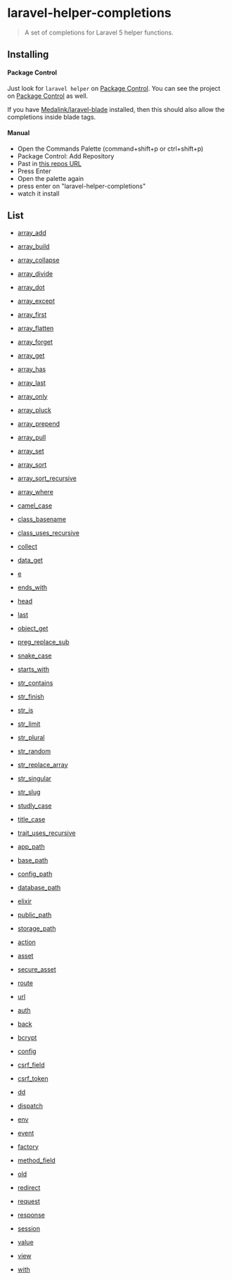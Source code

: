 # laravel-helper-completions

> A set of completions for Laravel 5 helper functions.

## Installing

#### Package Control

Just look for `laravel helper` on [Package Control](https://sublime.wbond.net/packages/). You can see the project on [Package Control](https://packagecontrol.io/packages/Laravel%20Helper%20Completions) as well.

If you have [Medalink/laravel-blade](https://github.com/Medalink/laravel-blade) installed, then this should also allow the completions inside blade tags.

#### Manual

* Open the Commands Palette (command+shift+p or ctrl+shift+p)
* Package Control: Add Repository
* Past in [this repos URL](https://github.com/james2doyle/laravel-helper-completions)
* Press Enter
* Open the palette again
* press enter on "laravel-helper-completions"
* watch it install

## List

* [array_add](https://laravel.com/docs/master/helpers#method-array-add)
* [array_build](https://laravel.com/docs/master/helpers#method-array-build)
* [array_collapse](https://laravel.com/docs/master/helpers#method-array-collapse)
* [array_divide](https://laravel.com/docs/master/helpers#method-array-divide)
* [array_dot](https://laravel.com/docs/master/helpers#method-array-dot)
* [array_except](https://laravel.com/docs/master/helpers#method-array-except)
* [array_first](https://laravel.com/docs/master/helpers#method-array-first)
* [array_flatten](https://laravel.com/docs/master/helpers#method-array-flatten)
* [array_forget](https://laravel.com/docs/master/helpers#method-array-forget)
* [array_get](https://laravel.com/docs/master/helpers#method-array-get)
* [array_has](https://laravel.com/docs/master/helpers#method-array-has)
* [array_last](https://laravel.com/docs/master/helpers#method-array-last)
* [array_only](https://laravel.com/docs/master/helpers#method-array-only)
* [array_pluck](https://laravel.com/docs/master/helpers#method-array-pluck)
* [array_prepend](https://laravel.com/docs/master/helpers#method-array-prepend)
* [array_pull](https://laravel.com/docs/master/helpers#method-array-pull)
* [array_set](https://laravel.com/docs/master/helpers#method-array-set)
* [array_sort](https://laravel.com/docs/master/helpers#method-array-sort)
* [array_sort_recursive](https://laravel.com/docs/master/helpers#method-array-sort-recursive)
* [array_where](https://laravel.com/docs/master/helpers#method-array-where)
* [camel_case](https://laravel.com/docs/master/helpers#method-camel-case)
* [class_basename](https://laravel.com/docs/master/helpers#method-class-basename)
* [class_uses_recursive](https://laravel.com/docs/master/helpers#method-class-uses-recursive)
* [collect](https://laravel.com/docs/master/helpers#method-collect)
* [data_get](https://laravel.com/docs/master/helpers#method-data-get)
* [e](https://laravel.com/docs/master/helpers#method-e)
* [ends_with](https://laravel.com/docs/master/helpers#method-ends-with)
* [head](https://laravel.com/docs/master/helpers#method-head)
* [last](https://laravel.com/docs/master/helpers#method-last)
* [object_get](https://laravel.com/docs/master/helpers#method-object-get)
* [preg_replace_sub](https://laravel.com/docs/master/helpers#method-preg-replace-sub)
* [snake_case](https://laravel.com/docs/master/helpers#method-snake-case)
* [starts_with](https://laravel.com/docs/master/helpers#method-starts-with)
* [str_contains](https://laravel.com/docs/master/helpers#method-str-contains)
* [str_finish](https://laravel.com/docs/master/helpers#method-str-finish)
* [str_is](https://laravel.com/docs/master/helpers#method-str-is)
* [str_limit](https://laravel.com/docs/master/helpers#method-str-limit)
* [str_plural](https://laravel.com/docs/master/helpers#method-str-plural)
* [str_random](https://laravel.com/docs/master/helpers#method-str-random)
* [str_replace_array](https://laravel.com/docs/master/helpers#method-str-replace-array)
* [str_singular](https://laravel.com/docs/master/helpers#method-str-singular)
* [str_slug](https://laravel.com/docs/master/helpers#method-str-slug)
* [studly_case](https://laravel.com/docs/master/helpers#method-studly-case)
* [title_case](https://laravel.com/docs/master/helpers#method-title-case)
* [trait_uses_recursive](https://laravel.com/docs/master/helpers#method-trait-uses-recursive)

* [app_path](https://laravel.com/docs/master/helpers#method-app-path)
* [base_path](https://laravel.com/docs/master/helpers#method-base-path)
* [config_path](https://laravel.com/docs/master/helpers#method-config-path)
* [database_path](https://laravel.com/docs/master/helpers#method-database-path)
* [elixir](https://laravel.com/docs/master/helpers#method-elixir)
* [public_path](https://laravel.com/docs/master/helpers#method-public-path)
* [storage_path](https://laravel.com/docs/master/helpers#method-storage-path)

* [action](https://laravel.com/docs/master/helpers#method-action)
* [asset](https://laravel.com/docs/master/helpers#method-asset)
* [secure_asset](https://laravel.com/docs/master/helpers#method-secure-asset)
* [route](https://laravel.com/docs/master/helpers#method-route)
* [url](https://laravel.com/docs/master/helpers#method-url)

* [auth](https://laravel.com/docs/master/helpers#method-auth)
* [back](https://laravel.com/docs/master/helpers#method-back)
* [bcrypt](https://laravel.com/docs/master/helpers#method-bcrypt)
* [config](https://laravel.com/docs/master/helpers#method-config)
* [csrf_field](https://laravel.com/docs/master/helpers#method-csrf-field)
* [csrf_token](https://laravel.com/docs/master/helpers#method-csrf-token)
* [dd](https://laravel.com/docs/master/helpers#method-dd)
* [dispatch](https://laravel.com/docs/master/helpers#method-dispatch)
* [env](https://laravel.com/docs/master/helpers#method-env)
* [event](https://laravel.com/docs/master/helpers#method-event)
* [factory](https://laravel.com/docs/master/helpers#method-factory)
* [method_field](https://laravel.com/docs/master/helpers#method-method-field)
* [old](https://laravel.com/docs/master/helpers#method-old)
* [redirect](https://laravel.com/docs/master/helpers#method-redirect)
* [request](https://laravel.com/docs/master/helpers#method-request)
* [response](https://laravel.com/docs/master/helpers#method-response)
* [session](https://laravel.com/docs/master/helpers#method-session)
* [value](https://laravel.com/docs/master/helpers#method-value)
* [view](https://laravel.com/docs/master/helpers#method-view)
* [with](https://laravel.com/docs/master/helpers#method-with)
